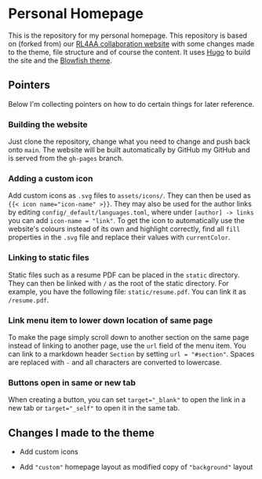 # Personal Homepage

This is the repository for my personal homepage. This repository is based on (forked from) our [RL4AA collaboration website](https://github.com/RL4AA/RL4AA.github.io) with some changes made to the theme, file structure and of course the content. It uses [Hugo](https://gohugo.io/) to build the site and the [Blowfish theme](https://blowfish.page).

## Pointers

Below I'm collecting pointers on how to do certain things for later reference.

### Building the website

Just clone the repository, change what you need to change and push back onto `main`. The website will be built automatically by GitHub my GitHub and is served from the `gh-pages` branch.

### Adding a custom icon

Add custom icons as `.svg` files to `assets/icons/`. They can then be used as `{{< icon name="icon-name" >}}`. They may also be used for the author links by editing `config/_default/languages.toml`, where under `[author] -> links` you can add `icon-name = "link"`. To get the icon to automatically use the website's colours instead of its own and highlight correctly, find all `fill` properties in the `.svg` file and replace their values with `currentColor`.

### Linking to static files

Static files such as a resume PDF can be placed in the `static` directory. They can then be linked with `/` as the root of the static directory. For example, you have the following file: `static/resume.pdf`. You can link it as `/resume.pdf`.

### Link menu item to lower down location of same page

To make the page simply scroll down to another section on the same page instead of linking to another page, use the `url` field of the menu item. You can link to a markdown header `Section` by setting `url = "#section"`. Spaces are replaced with `-` and all characters are converted to lowercase.

### Buttons open in same or new tab

When creating a button, you can set `target="_blank"` to open the link in a new tab or `target="_self"` to open it in the same tab.

## Changes I made to the theme

- Add custom icons

- Add `"custom"` homepage layout as modified copy of `"background"` layout

